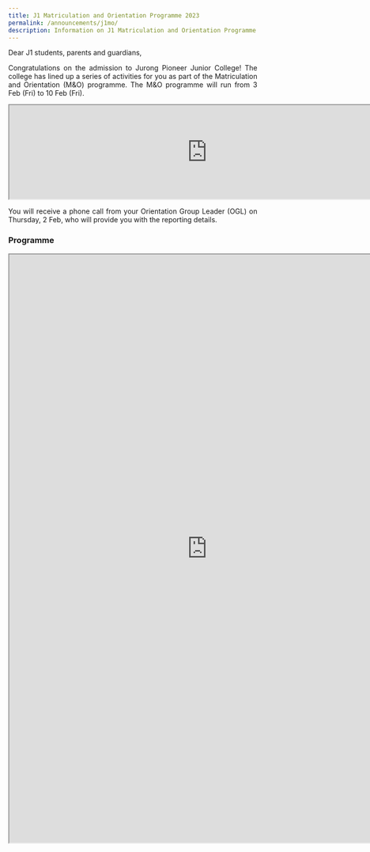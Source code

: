 ```yaml
---
title: J1 Matriculation and Orientation Programme 2023
permalink: /announcements/j1mo/
description: Information on J1 Matriculation and Orientation Programme 2023
---
```

<div align=justify>

<p>Dear J1 students, parents and guardians,<br>

Congratulations on the admission to Jurong Pioneer Junior College! The college has lined up a series of activities for you as part of the Matriculation and Orientation (M&O) programme. The M&O programme will run from 3 Feb (Fri) to 10 Feb (Fri).</p>

<iframe src="https://docs.google.com/document/d/e/2PACX-1vTxC__12NmUjHimNUQz4WrW-G_YOhqnoytipw1VaztV9amWFPoVRb1v9lf96AJvD9z2n8_5gNaKbato/pub?embedded=true" width=800px height=190px scrolling="no"></iframe>
	
<p>You will receive a phone call from your Orientation Group Leader (OGL) on Thursday, 2 Feb, who will provide you with the reporting details. </p>

<h3>Programme</h3>

<iframe src="https://docs.google.com/document/d/e/2PACX-1vTlEpTlModHMOZMnGPBcDruXA8qNMCkPt6fUj557SLvr5W2AHHLitDySgLooFAHMJkFv7l399H7yTps/pub?embedded=true" width=800px height=1190px scrolling="no"></iframe>
</div>